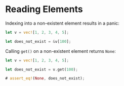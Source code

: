 # Reading Elements

Indexing into a non-existent element results in a panic:

```rust
let v = vec![1, 2, 3, 4, 5];

let does_not_exist = &v[100];
```

Calling `get()` on a non-existent element returns `None`:

```rust
let v = vec![1, 2, 3, 4, 5];

let does_not_exist = v.get(100);

# assert_eq!(None, does_not_exist);
```
